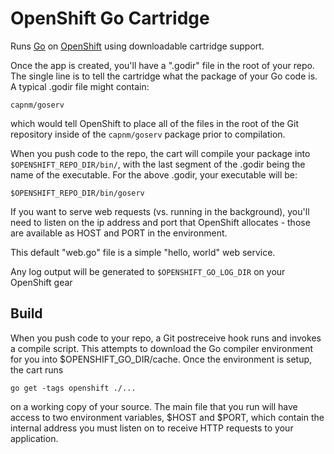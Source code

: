 OpenShift Go Cartridge
======================

Runs [Go](http://golang.org) on [OpenShift](https://openshift.redhat.com/app/login) using downloadable cartridge support. 

Once the app is created, you'll have a ".godir" file in the root of your repo. The single line is to tell the cartridge what the package of your Go code is.  A typical .godir file might contain:

    capnm/goserv

which would tell OpenShift to place all of the files in the root of the Git repository inside of the <code>capnm/goserv</code> package prior to compilation.

When you push code to the repo, the cart will compile your package into <code>$OPENSHIFT_REPO_DIR/bin/</code>, with the last segment of the .godir being the name of the executable.  For the above .godir, your executable will be:

    $OPENSHIFT_REPO_DIR/bin/goserv

If you want to serve web requests (vs. running in the background), you'll need to listen on the ip address and port that OpenShift allocates - those are available as HOST and PORT in the environment.

This default "web.go" file is a simple "hello, world" web service. 

Any log output will be generated to <code>$OPENSHIFT_GO_LOG_DIR</code> on your OpenShift gear


Build
-----

When you push code to your repo, a Git postreceive hook runs and invokes a compile script.  This attempts to download the Go compiler environment for you into $OPENSHIFT_GO_DIR/cache.  Once the environment is setup, the cart runs

    go get -tags openshift ./...

on a working copy of your source. 
The main file that you run will have access to two environment variables, $HOST and $PORT, which contain the internal address you must listen on to receive HTTP requests to your application.

